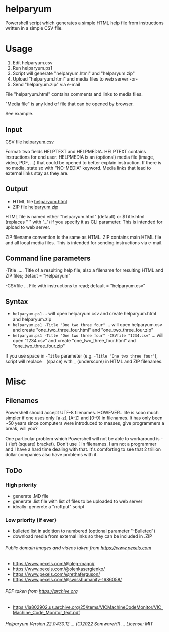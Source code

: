 # helparyum

Powershell script which generates a simple HTML help file from instructions written in a simple CSV file.



# Usage

1. Edit helparyum.csv
2. Run helparyum.ps1
3. Script will generate "helparyum.html" and "helparyum.zip"
4. Upload "helparyum.html" and media files to web server -or-
5. Send "helparyum.zip" via e-mail

File "helparyum.html" contains comments and links to media files.

"Media file" is any kind of file that can be opened by browser.

See example.



## Input

CSV file [helparyum.csv](helparyum-input.jpg)

Format: two fields HELPTEXT and HELPMEDIA. HELPTEXT contains instructions for end user. HELPMEDIA is an (optional) media file (image, video, PDF, ...) that could be opened to better explain instruction. If there is no media, state so with "NO-MEDIA" keyword. Media links that lead to external links stay as they are.



## Output

+ HTML file [helparyum.html](helparyum-output.jpg)
+ ZIP file  [helparyum.zip](helparyum-zip.jpg)

HTML file is named either "helparyum.html" (default) or $Title.html (replaces " " with "_") if you specify it as CLI parameter. This is intended for upload to web server.

ZIP filename convention is the same as HTML. ZIP contains main HTML file and all local media files. This is intended for sending instructions via e-mail.



## Command line parameters

-Title ..... Title of a resulting help file; also a filename for resulting HTML and ZIP files; defaut = "Helparyum"

-CSVfile ... File with instructions to read; default = "helparyum.csv"


## Syntax

+ `helparyum.ps1` ... will open helparyum.csv and create helparyum.html and helparyum.zip
+ `helparyum.ps1 -Title "One two three four"` ... will open helparyum.csv and create "one_two_three_four.html" and "one_two_three_four.zip"
+ `helparyum.ps1 -Title "One two three four" -CSVfile "1234.csv"` ... will open "1234.csv" and create "one_two_three_four.html" and "one_two_three_four.zip"

If you use space in `-Title` parameter (e.g. `-Title "One two three four"`), script will replace ` ` (space) with `_` (underscore) in HTML and ZIP filenames.



# Misc

## Filenames

Powershell should accept UTF-8 filenames. HOWEVER.. life is sooo much simpler if one uses only [a-z], [A-Z] and [0-9] in filenames. It has only been ~50 years since computers were introduced to masses, give programmers a break, will you?

One particular problem which Powershell will not be able to workaround is - `[` (left (square) bracket). Don't use `[` in filenames. I am not a programmer and I have a hard time dealing with that. It's comforting to see that 2 trillion dollar companies also have problems with it.


## ToDo


### High priority

+ generate .MD file
+ generate .list file with list of files to be uploaded to web server
+ ideally: generete a "ncftput" script


### Low priority (if ever)

+ bulleted list in addition to numbered (optional parameter "-Bulleted")
+ download media from external links so they can be included in .ZIP



###### Public domain images and videos taken from https://www.pexels.com

+ https://www.pexels.com/@oleg-magni/
+ https://www.pexels.com/@olenkasergienko/
+ https://www.pexels.com/@rethaferguson/
+ https://www.pexels.com/@swisshumanity-1686058/

###### PDF taken from https://archive.org

+ https://ia802902.us.archive.org/25/items/VICMachineCodeMonitor/VIC_Machine_Code_Monitor_text.pdf



###### Helparyum Version 22.0430.12 ... (C)2022 SomwareHR ... License: MIT
